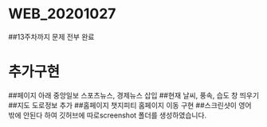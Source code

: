 # WEB_20201027
##13주차까지 문제 전부 완료 

# 추가구현 
##페이지 아래 중앙일보 스포츠뉴스, 경제뉴스 삽입 
##현재 날씨, 풍속, 습도 창 띄우기
##지도 도로정보 추가 
##홈페이지 챗지피티 홈페이지 이동 구현 
##스크린샷이 영어 밖에 안된다 하여 깃허브에 따로screenshot 폴더를 생성하였습니다.


